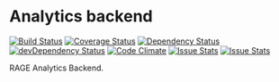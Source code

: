 # Analytics backend

[![Build Status](https://travis-ci.org/e-ucm/rage-analytics-backend.svg?branch=master)](https://travis-ci.org/e-ucm/rage-analytics-backend) [![Coverage Status](https://coveralls.io/repos/e-ucm/rage-analytics-backend/badge.svg)](https://coveralls.io/r/e-ucm/rage-analytics-backend) [![Dependency Status](https://david-dm.org/e-ucm/rage-analytics-backend.svg)](https://david-dm.org/e-ucm/rage-analytics-backend) [![devDependency Status](https://david-dm.org/e-ucm/rage-analytics-backend/dev-status.svg)](https://david-dm.org/e-ucm/rage-analytics-backend#info=devDependencies) [![Code Climate](https://codeclimate.com/github/e-ucm/rage-analytics-backend/badges/gpa.svg)](https://codeclimate.com/github/e-ucm/rage-analytics-backend) [![Issue Stats](http://issuestats.com/github/e-ucm/rage-analytics-backend/badge/pr?style=flat)](http://issuestats.com/github/e-ucm/rage-analytics-backend) [![Issue Stats](http://issuestats.com/github/e-ucm/rage-analytics-backend/badge/issue?style=flat)](http://issuestats.com/github/e-ucm/rage-analytics-backend)

RAGE Analytics Backend.
